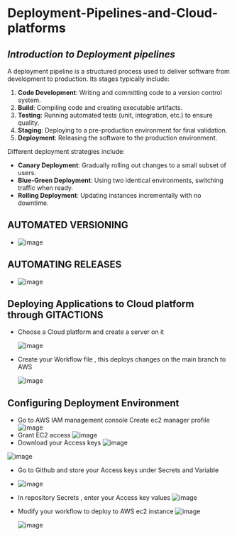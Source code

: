 # Deployment-Pipelines-and-Cloud-platforms

## *Introduction to Deployment pipelines*

A deployment pipeline is a structured process used to deliver software from development to production. Its stages typically include:

1. **Code Development**: Writing and committing code to a version control system.
2. **Build**: Compiling code and creating executable artifacts.
3. **Testing**: Running automated tests (unit, integration, etc.) to ensure quality.
4. **Staging**: Deploying to a pre-production environment for final validation.
5. **Deployment**: Releasing the software to the production environment.

Different deployment strategies include:
- **Canary Deployment**: Gradually rolling out changes to a small subset of users.
- **Blue-Green Deployment**: Using two identical environments, switching traffic when ready.
- **Rolling Deployment**: Updating instances incrementally with no downtime.


 ## AUTOMATED VERSIONING
 
 * ![image](https://github.com/user-attachments/assets/7458d392-895c-45f6-8d1b-380d27af1d29)

## AUTOMATING RELEASES

* ![image](https://github.com/user-attachments/assets/2cf3e3a9-e288-46c3-8977-020479fbb243)

  
## Deploying Applications to Cloud platform through GITACTIONS

* Choose a Cloud platform and create a server on it

  ![image](https://github.com/user-attachments/assets/53d106ee-dde5-4f8c-b1a8-fdd3f846a83b)

* Create your Workflow file , this deploys changes on the main branch to AWS 

  ![image](https://github.com/user-attachments/assets/3022cf8c-d941-428b-b62e-68681e00585c)


## Configuring Deployment Environment

*  Go to AWS IAM management console Create ec2 manager profile
  ![image](https://github.com/user-attachments/assets/7a49cf92-fd71-43b3-a9dd-47dfc1a12016)
* Grant EC2 access
![image](https://github.com/user-attachments/assets/c7d95c0c-b51f-44bf-af53-d8b6e68599c3)
* Download your Access keys
![image](https://github.com/user-attachments/assets/b2517488-c623-4590-996a-0f81165ba6a6)

![image](https://github.com/user-attachments/assets/6862dcf0-1eac-41f1-9593-90741529c532)

* Go to Github and store your Access keys under Secrets and Variable
* ![image](https://github.com/user-attachments/assets/e7965e43-a0cf-4b3c-924c-396f9ab02030)

* In repository Secrets , enter your Access key values
  ![image](https://github.com/user-attachments/assets/592f08b8-7ae6-43d0-a3a8-d21dd6daa695)
* Modify your workflow to deploy to AWS ec2 instance
  ![image](https://github.com/user-attachments/assets/384d5dd9-5409-4c1a-a425-1aa498732304)

  ![image](https://github.com/user-attachments/assets/020d892e-c860-47f9-9eb3-a0cf61e3b8f3)



  








